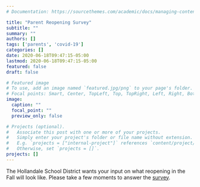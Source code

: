 ```yaml
---
# Documentation: https://sourcethemes.com/academic/docs/managing-content/

title: "Parent Reopening Survey"
subtitle: ""
summary: ""
authors: []
tags: ['parents', 'covid-19']
categories: []
date: 2020-06-18T09:47:15-05:00
lastmod: 2020-06-18T09:47:15-05:00
featured: false
draft: false

# Featured image
# To use, add an image named `featured.jpg/png` to your page's folder.
# Focal points: Smart, Center, TopLeft, Top, TopRight, Left, Right, BottomLeft, Bottom, BottomRight.
image:
  caption: ""
  focal_point: ""
  preview_only: false

# Projects (optional).
#   Associate this post with one or more of your projects.
#   Simply enter your project's folder or file name without extension.
#   E.g. `projects = ["internal-project"]` references `content/project/deep-learning/index.md`.
#   Otherwise, set `projects = []`.
projects: []
---
```


The Hollandale School District wants your input on what reopening in the
Fall will look like. Please take a few moments to answer the
[survey](https://docs.google.com/forms/d/e/1FAIpQLSd90okoV8x-R1_UU76TPFjG-r-xbzyGqVU1oRodeaTap3a4pw/viewform).
